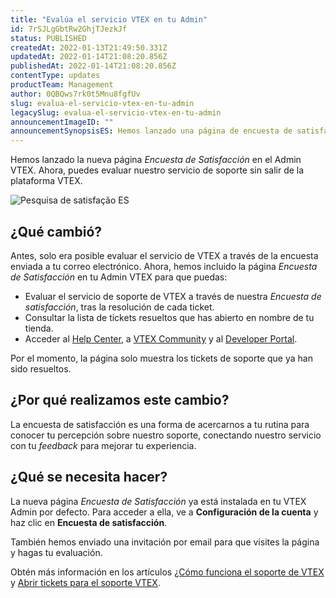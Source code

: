 ```yaml
---
title: "Evalúa el servicio VTEX en tu Admin"
id: 7rSJLgGbtRw2GhjTJezkJf
status: PUBLISHED
createdAt: 2022-01-13T21:49:50.331Z
updatedAt: 2022-01-14T21:08:20.856Z
publishedAt: 2022-01-14T21:08:20.856Z
contentType: updates
productTeam: Management
author: 0QBQws7rk0t5Mnu8fgfUv
slug: evalua-el-servicio-vtex-en-tu-admin
legacySlug: evalua-el-servicio-vtex-en-tu-admin
announcementImageID: ""
announcementSynopsisES: Hemos lanzado una página de encuesta de satisfacción en el Admin VTEX para que evalúes tus tickets de soporte.
---
```


Hemos lanzado la nueva página *Encuesta de Satisfacción* en el Admin VTEX. Ahora, puedes evaluar nuestro servicio de soporte sin salir de la plataforma VTEX.

![Pesquisa de satisfação ES](//images.ctfassets.net/alneenqid6w5/3W8q5tdB9ZOrPT4QFMZP2D/075a8169826dbd7f0a98354b9825d467/image__18_.png)

## ¿Qué cambió?

Antes, solo era posible evaluar el servicio de VTEX a través de la encuesta enviada a tu correo electrónico. Ahora, hemos incluido la página *Encuesta de Satisfacción* en tu Admin VTEX para que puedas:

- Evaluar el servicio de soporte de VTEX a través de nuestra *Encuesta de satisfacción*, tras la resolución de cada ticket.  
- Consultar la lista de tickets resueltos que has abierto en nombre de tu tienda.    
- Acceder al [Help Center](https://help.vtex.com/es), a [VTEX Community](https://community.vtex.com/) y al [Developer Portal](https://developers.vtex.com/).  

Por el momento, la página solo muestra los tickets de soporte que ya han sido resueltos.

## ¿Por qué realizamos este cambio?

La encuesta de satisfacción es una forma de acercarnos a tu rutina para conocer tu percepción sobre nuestro soporte, conectando nuestro servicio con tu _feedback_ para mejorar tu experiencia.

## ¿Qué se necesita hacer?

La nueva página *Encuesta de Satisfacción* ya está instalada en tu VTEX Admin por defecto. Para acceder a ella, ve a **Configuración de la cuenta** y haz clic en **Encuesta de satisfacción**.

También hemos enviado una invitación por email para que visites la página y hagas tu evaluación.

Obtén más información en los artículos [¿Cómo funciona el soporte de VTEX](https://help.vtex.com/es/faq/como-funciona-o-suporte-da-vtex--3kACEfni4m8Yxa1vnf2ebe) y [Abrir tickets para el soporte VTEX](https://help.vtex.com/es/tutorial/abrir-chamados-para-o-suporte-vtex--16yOEqpO32UQYygSmMSSAM).

